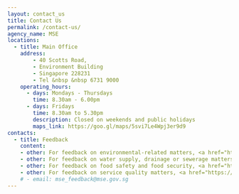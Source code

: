 ```yaml
---
layout: contact_us
title: Contact Us
permalink: /contact-us/
agency_name: MSE
locations:
  - title: Main Office
    address:
        - 40 Scotts Road,
        - Environment Building
        - Singapore 228231 
        - Tel &nbsp &nbsp 6731 9000
    operating_hours:
      - days: Mondays - Thursdays
        time: 8.30am - 6.00pm
      - days: Fridays
        time: 8.30am to 5.30pm
        description: Closed on weekends and public holidays
        maps_link: https://goo.gl/maps/5svi7Le4Wpj3er9d9
contacts:
  - title: Feedback
    content:
    - other: For feedback on environmental-related matters, <a href="https://www.nea.gov.sg/corporate-functions/feedback"><b>click here</b></a><br><br>
    - other: For feedback on water supply, drainage or sewerage matters, <a href="https://app.pub.gov.sg/feedback/Pages/HelpAndFeedback.aspx"><b>click here</b></a><br><br>
    - other: For feedback on food safety and food security, <a href="https://www.sfa.gov.sg/feedback"><b>click here</b></a><br><br>
    - other: For feedback on service quality matters, <a href="https://form.gov.sg/#!/5f9bbe55fb5198001166faec"><b>click here</b></a><br>
    # - email: mse_feedback@mse.gov.sg
---
```


